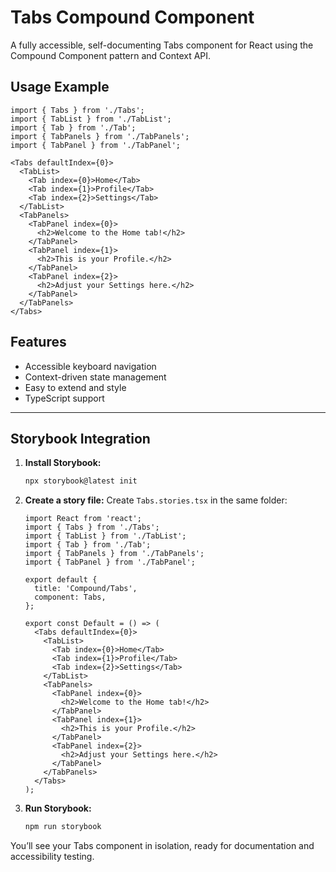 # Tabs Compound Component

A fully accessible, self-documenting Tabs component for React using the Compound Component pattern and Context API.

## Usage Example

```tsx
import { Tabs } from './Tabs';
import { TabList } from './TabList';
import { Tab } from './Tab';
import { TabPanels } from './TabPanels';
import { TabPanel } from './TabPanel';

<Tabs defaultIndex={0}>
  <TabList>
    <Tab index={0}>Home</Tab>
    <Tab index={1}>Profile</Tab>
    <Tab index={2}>Settings</Tab>
  </TabList>
  <TabPanels>
    <TabPanel index={0}>
      <h2>Welcome to the Home tab!</h2>
    </TabPanel>
    <TabPanel index={1}>
      <h2>This is your Profile.</h2>
    </TabPanel>
    <TabPanel index={2}>
      <h2>Adjust your Settings here.</h2>
    </TabPanel>
  </TabPanels>
</Tabs>
```

## Features
- Accessible keyboard navigation
- Context-driven state management
- Easy to extend and style
- TypeScript support

---

## Storybook Integration

1. **Install Storybook:**
   ```sh
   npx storybook@latest init
   ```
2. **Create a story file:**
   Create `Tabs.stories.tsx` in the same folder:

   ```tsx
   import React from 'react';
   import { Tabs } from './Tabs';
   import { TabList } from './TabList';
   import { Tab } from './Tab';
   import { TabPanels } from './TabPanels';
   import { TabPanel } from './TabPanel';

   export default {
     title: 'Compound/Tabs',
     component: Tabs,
   };

   export const Default = () => (
     <Tabs defaultIndex={0}>
       <TabList>
         <Tab index={0}>Home</Tab>
         <Tab index={1}>Profile</Tab>
         <Tab index={2}>Settings</Tab>
       </TabList>
       <TabPanels>
         <TabPanel index={0}>
           <h2>Welcome to the Home tab!</h2>
         </TabPanel>
         <TabPanel index={1}>
           <h2>This is your Profile.</h2>
         </TabPanel>
         <TabPanel index={2}>
           <h2>Adjust your Settings here.</h2>
         </TabPanel>
       </TabPanels>
     </Tabs>
   );
   ```
3. **Run Storybook:**
   ```sh
   npm run storybook
   ```

You’ll see your Tabs component in isolation, ready for documentation and accessibility testing.

